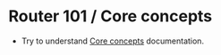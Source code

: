 # Router 101 / Core concepts

- Try to understand [Core concepts](https://docs.expo.dev/router/basics/core-concepts/) documentation.
